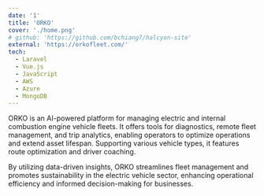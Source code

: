 ```yaml
---
date: '1'
title: 'ORKO'
cover: './home.png'
# github: 'https://github.com/bchiang7/halcyon-site'
external: 'https://orkofleet.com/'
tech:
  - Laravel
  - Vue.js
  - JavaScript
  - AWS
  - Azure
  - MongoDB
---
```


ORKO is an AI-powered platform for managing electric and internal combustion engine vehicle fleets. It offers tools for diagnostics, remote fleet management, and trip analytics, enabling operators to optimize operations and extend asset lifespan. Supporting various vehicle types, it features route optimization and driver coaching.

By utilizing data-driven insights, ORKO streamlines fleet management and promotes sustainability in the electric vehicle sector, enhancing operational efficiency and informed decision-making for businesses.
